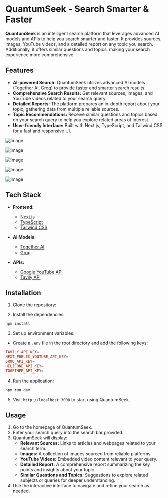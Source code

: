 # QuantumSeek - Search Smarter & Faster

**QuantumSeek** is an intelligent search platform that leverages advanced AI models and APIs to help you search smarter and faster. It provides sources, images, YouTube videos, and a detailed report on any topic you search. Additionally, it offers similar questions and topics, making your search experience more comprehensive.

## Features

- **AI-powered Search:** QuantumSeek utilizes advanced AI models (Together AI, Groq) to provide faster and smarter search results.
- **Comprehensive Search Results:** Get relevant sources, images, and YouTube videos related to your search query.
- **Detailed Reports:** The platform prepares an in-depth report about your topic, gathering data from multiple reliable sources.
- **Topic Recommendations:** Receive similar questions and topics based on your search query to help you explore related areas of interest.
- **User-friendly Interface:** Built with Next.js, TypeScript, and Tailwind CSS for a fast and responsive UI.

![Image](https://github.com/user-attachments/assets/530772ab-bec1-4055-8e28-043d7f91dc95)

![Image](https://github.com/user-attachments/assets/1ea99665-ec65-4acc-b9c0-b8a9ab8d1d4d)

![Image](https://github.com/user-attachments/assets/ec4488bd-40d9-49eb-8328-fd55764a26d6)

![Image](https://github.com/user-attachments/assets/1401ab96-50d4-49fe-bb4a-c03453d47e6b)

![Image](https://github.com/user-attachments/assets/1249edf0-5aac-410f-aec9-4ef0abc738e9)

## Tech Stack

- **Frontend:**  
  - [Next.js](https://nextjs.org/)  
  - [TypeScript](https://www.typescriptlang.org/)  
  - [Tailwind CSS](https://tailwindcss.com/)  

- **AI Models:**  
  - [Together AI](https://www.together.xyz/)  
  - [Groq](https://www.groq.com/)

- **APIs:**
  - [Google YouTube API](https://developers.google.com/youtube/v3)  
  - [Tavily API](https://tavily.com/)

## Installation

1. Clone the repository:

2. Install the dependencies:

  ```bash
  npm install
  ```

3. Set up environment variables:

  - Create a `.env` file in the root directory and add the following keys: 

  ```makefile
  TAVILY_API_KEY=
  NEXT_PUBLIC_YOUTUBE_API_KEY=
  GROQ_API_KEY=
  HELICONE_API_KEY=
  TOGETHER_API_KEY=
  ```

4. Run the application:

  ```bash
  npm run dev
  ```

5. Visit `http://localhost:3000` to start using QuantumSeek.

## Usage

1. Go to the homepage of QuantumSeek.
2. Enter your search query into the search bar provided.
3. QuantumSeek will display:
   - **Relevant Sources:** Links to articles and webpages related to your search term.
   - **Images:** A collection of images sourced from reliable platforms.
   - **YouTube Videos:** Embedded video content relevant to your query.
   - **Detailed Report:** A comprehensive report summarizing the key points and insights about your topic.
   - **Similar Questions and Topics:** Suggestions to explore related subjects or queries for deeper understanding.
4. Use the interactive interface to navigate and refine your search as needed.

